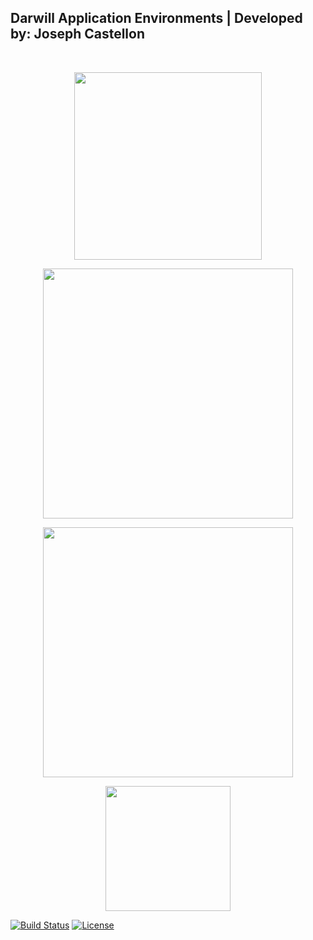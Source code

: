## Darwill Application Environments | Developed by: Joseph Castellon

<br/>

<p align="center"><a href="https://www.heroku.com/" target="_blank"><img src="https://camo.githubusercontent.com/065f065d12a6ba6b2cfcff767aaafd438a7ed5ae615e3ac39051c022cebaa698/68747470733a2f2f63646e2e776f726c64766563746f726c6f676f2e636f6d2f6c6f676f732f6865726f6b752d312e737667" width="300"></a></p>

<p align="center"><a href="https://www.postgresql.org/" target="_blank"><img src="https://www.aalpha.net/wp-content/uploads/2019/05/postgre-database-development-india.png" width="400"></a></p>

<p align="center"><a href="https://laravel.com" target="_blank"><img src="https://raw.githubusercontent.com/laravel/art/master/logo-lockup/5%20SVG/2%20CMYK/1%20Full%20Color/laravel-logolockup-cmyk-red.svg" width="400"></a></p>

<p align="center"><a href="https://www.php.net/" target="_blank"><img src="https://upload.wikimedia.org/wikipedia/commons/2/27/PHP-logo.svg" width="200"></a></p>

<p align="left">
<a href="#"><img src="https://travis-ci.org/laravel/framework.svg" alt="Build Status"></a>
<a href="#"><img src="https://img.shields.io/packagist/l/laravel/framework" alt="License"></a>
</p>

